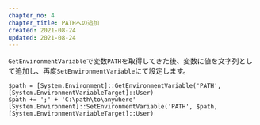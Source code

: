 ```yaml
---
chapter_no: 4
chapter_title: PATHへの追加
created: 2021-08-24
updated: 2021-08-24
---
```

`GetEnvironmentVariable`で変数`PATH`を取得してきた後、変数に値を文字列として追加し、再度`SetEnvironmentVariable`にて設定します。

```
$path = [System.Environment]::GetEnvironmentVariable('PATH', [System.EnvironmentVariableTarget]::User)
$path += ';' + 'C:\path\to\anywhere'
[System.Environment]::SetEnvironmentVariable('PATH', $path, [System.EnvironmentVariableTarget]::User)
```